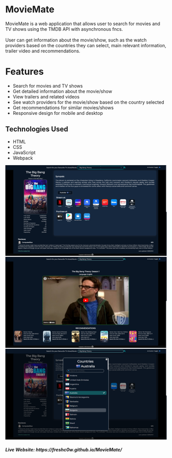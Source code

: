 # MovieMate
MovieMate is a web application that allows user to search for movies and TV shows using the TMDB API with asynchronous fncs.<br><br> User can get information about the movie/show, such as the watch providers based on the countries they can select, main relevant information, trailer video and recommendations.
<h1>Features</h1>
<ul>
  <li>Search for movies and TV shows</li>
  <li>Get detailed information about the movie/show</li>
  <li>View trailers and related videos</li>
  <li>See watch providers for the movie/show based on the country selected</li>
  <li>Get recommendations for similar movies/shows</li>
  <li>Responsive design for mobile and desktop</li>
</ul>

<h2>Technologies Used</h2>
<ul>
  <li>HTML</li>
  <li>CSS</li>
  <li>JavaScript</li>
  <li>Webpack</li>
</ul>

<img src="https://github.com/freshc0w/MovieMate/blob/main/dist/img/project-scrnshot-1.png?raw=true">
<img src="https://github.com/freshc0w/MovieMate/blob/main/dist/img/project-scrnshot-2.png?raw=true">
<img src="https://github.com/freshc0w/MovieMate/blob/main/dist/img/project-scrnshot-3.png?raw=true">

<h5>Live Website: https://freshc0w.github.io/MovieMate/</h5>

